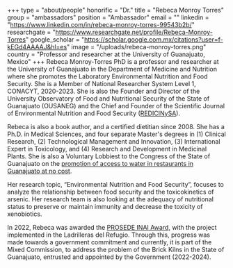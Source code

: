 +++
type = "about/people"
honorific = "Dr."
title = "Rebeca Monroy Torres"
group = "ambassadors"
position = "Ambassador"
email = ""
linkedin = "https://www.linkedin.com/in/rebeca-monroy-torres-99543b2b/"
researchgate = "https://www.researchgate.net/profile/Rebeca-Monroy-Torres"
google_scholar = "https://scholar.google.com.mx/citations?user=f-kEGd4AAAAJ&hl=es"
image = "/uploads/rebeca-monroy-torres.png"
country = "Professor and researcher at the University of Guanajuato, Mexico"
+++
Rebeca Monroy-Torres PhD is a professor and researcher at the University of Guanajuato in the Department of Medicine and Nutrition where she promotes the Laboratory Environmental Nutrition and Food Security. She is a Member of National Researcher System Level 1, CONACYT, 2020-2023. She is also the Founder and Director of the University Observatory of Food and Nutritional Security of the State of Guanajuato (OUSANEG) and the Chief and Founder of the Scientific Journal of Environmental Nutrition and Food Security ([REDICINySA](https://www3.ugto.mx/redicinaysa/)).

Rebeca is also a book author, and a certified dietitian since 2008. She has a Ph.D. in Medical Sciences, and four separate Master's degrees in (1) Clinical Research, (2) Technological Management and Innovation, (3) International Expert in Toxicology, and (4) Research and Development in Medicinal Plants. She is also a Voluntary Lobbiest to the Congress of the State of Guanajuato on the [promotion of access to water in restaurants in Guanajuato at no cost](https://www.youtube.com/watch?v=biXxRBTTcLE&list=PLabH61KPs1M5gC0-Q8IpDugrGIDX7owon&index=2.).

Her research topic, “Environmental Nutrition and Food Security”, focuses to analyze the relationship between food security and the toxicokinetics of arsenic. Her research team is also looking at the adequacy of nutritional status to preserve or maintain immunity and decrease the toxicity of xenobiotics.

In 2022, Rebeca was awarded the [PROSEDE INAI Award](https://www.youtube.com/watch?v=-IMiJxVefB8), with the project implemented in the Ladrilleras del Refugio. Through this, progress was made towards a government commitment and currently, it is part of the Mixed Commission, to address the problem of the Brick Kilns in the State of Guanajuato, entrusted and appointed by the Government (2022-2024).